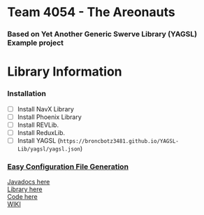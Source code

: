 # Team 4054 - The Areonauts 
### Based on Yet Another Generic Swerve Library (YAGSL) Example project

# Library Information
### Installation
- [ ] Install NavX Library
- [ ] Install Phoenix Library
- [ ] Install REVLib.
- [ ] Install ReduxLib.
- [ ] Install YAGSL (`https://broncbotz3481.github.io/YAGSL-Lib/yagsl/yagsl.json`)  

### [Easy Configuration File Generation](https://broncbotz3481.github.io/YAGSL-Example/)


[Javadocs here](https://broncbotz3481.github.io/YAGSL/)  
[Library here](https://github.com/BroncBotz3481/YAGSL/)  
[Code here](https://github.com/BroncBotz3481/YAGSL/tree/main/swervelib)  
[WIKI](https://github.com/BroncBotz3481/YAGSL/wiki)  
